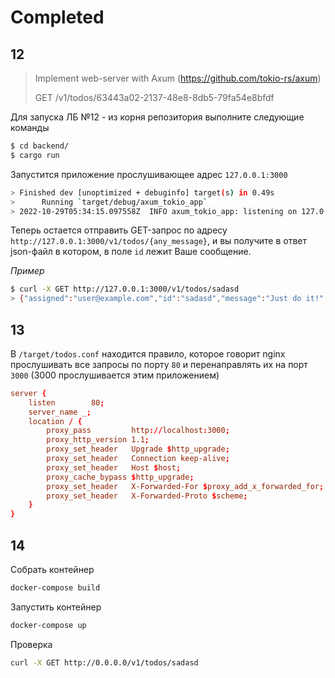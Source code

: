 # **Completed**

## 12

> Implement web-server with Axum (https://github.com/tokio-rs/axum)
>
> GET /v1/todos/63443a02-2137-48e8-8db5-79fa54e8bfdf

Для запуска ЛБ №12 - из корня репозитория выполните следующие команды

```bash
$ cd backend/
$ cargo run
```

Запустится приложение прослушивающее адрес `127.0.0.1:3000`

```bash
> Finished dev [unoptimized + debuginfo] target(s) in 0.49s
>      Running `target/debug/axum_tokio_app`
> 2022-10-29T05:34:15.097558Z  INFO axum_tokio_app: listening on 127.0.0.1:3000
```

Теперь остается отправить GET-запрос по адресу `http://127.0.0.1:3000/v1/todos/{any_message}`, и вы получите в ответ json-файл в котором, в поле `id` лежит Ваше сообщение.

*Пример*

```bash
$ curl -X GET http://127.0.0.1:3000/v1/todos/sadasd
> {"assigned":"user@example.com","id":"sadasd","message":"Just do it!","priority":"A"}
```

## 13
В `/target/todos.conf` находится правило, которое говорит nginx прослушивать все запросы по порту `80` и перенаправлять их на порт `3000` (3000 прослушивается этим приложением)  
```conf
server {
    listen        80;
    server_name _;
    location / {
        proxy_pass         http://localhost:3000;
        proxy_http_version 1.1;
        proxy_set_header   Upgrade $http_upgrade;
        proxy_set_header   Connection keep-alive;
        proxy_set_header   Host $host;
        proxy_cache_bypass $http_upgrade;
        proxy_set_header   X-Forwarded-For $proxy_add_x_forwarded_for;
        proxy_set_header   X-Forwarded-Proto $scheme;
    }
}
```

## 14
Собрать контейнер
```bash
docker-compose build
```

Запустить контейнер
```bash
docker-compose up
```

Проверка
```bash
curl -X GET http://0.0.0.0/v1/todos/sadasd
```
